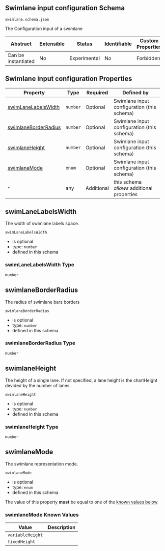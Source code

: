 
## Swimlane input configuration Schema

```
swimlane.schema.json
```

The Configuration input of a swimlane

| Abstract | Extensible | Status | Identifiable | Custom Properties | Additional Properties | Defined In |
|----------|------------|--------|--------------|-------------------|-----------------------|------------|
| Can be instantiated | No | Experimental | No | Forbidden | Permitted |  |

## Swimlane input configuration Properties

| Property | Type | Required | Defined by |
|----------|------|----------|------------|
| [swimLaneLabelsWidth](#swimlanelabelswidth) | `number` | Optional | Swimlane input configuration (this schema) |
| [swimlaneBorderRadius](#swimlaneborderradius) | `number` | Optional | Swimlane input configuration (this schema) |
| [swimlaneHeight](#swimlaneheight) | `number` | Optional | Swimlane input configuration (this schema) |
| [swimlaneMode](#swimlanemode) | `enum` | Optional | Swimlane input configuration (this schema) |
| `*` | any | Additional | this schema *allows* additional properties |

## swimLaneLabelsWidth

The width of swimlane labels space.

`swimLaneLabelsWidth`
* is optional
* type: `number`
* defined in this schema

### swimLaneLabelsWidth Type


`number`






## swimlaneBorderRadius

The radius of swimlane bars borders

`swimlaneBorderRadius`
* is optional
* type: `number`
* defined in this schema

### swimlaneBorderRadius Type


`number`






## swimlaneHeight

 The height of a single lane. If not specified, a lane height is the chartHeight devided by the number of lanes.

`swimlaneHeight`
* is optional
* type: `number`
* defined in this schema

### swimlaneHeight Type


`number`






## swimlaneMode

The swimlane representation mode.

`swimlaneMode`
* is optional
* type: `enum`
* defined in this schema

The value of this property **must** be equal to one of the [known values below](#swimlanemode-known-values).

### swimlaneMode Known Values
| Value | Description |
|-------|-------------|
| `variableHeight` |  |
| `fixedHeight` |  |



